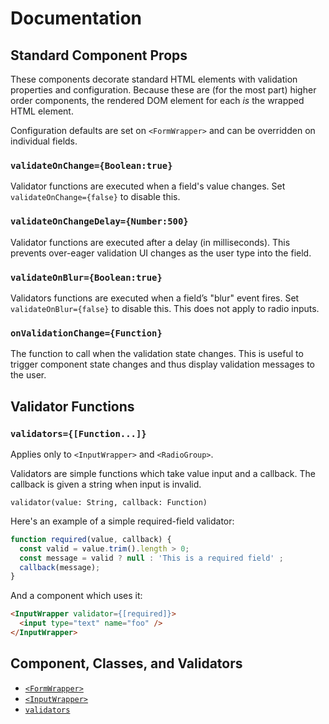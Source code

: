 # Documentation

## Standard Component Props

These components decorate standard HTML elements with validation properties and
configuration. Because these are (for the most part) higher order components,
the rendered DOM element for each *is* the wrapped HTML element.

Configuration defaults are set on `<FormWrapper>` and can be overridden on
individual fields.


### `validateOnChange={Boolean:true}`

Validator functions are executed when a field's value changes. Set
`validateOnChange={false}` to disable this.


### `validateOnChangeDelay={Number:500}`

Validator functions are executed after a delay (in milliseconds). This prevents
over-eager validation UI changes as the user type into the field.


### `validateOnBlur={Boolean:true}`

Validators functions are executed when a field’s "blur" event fires. Set
`validateOnBlur={false}` to disable this. This does not apply to radio inputs.


### `onValidationChange={Function}`

The function to call when the validation state changes. This is useful to
trigger component state changes and thus display validation messages to the user.


## Validator Functions

### `validators={[Function...]}`

Applies only to `<InputWrapper>` and `<RadioGroup>`.

Validators are simple functions which take value input and a callback. The
callback is given a string when input is invalid.

```
validator(value: String, callback: Function)
```

Here's an example of a simple required-field validator:

```js
function required(value, callback) {
  const valid = value.trim().length > 0;
  const message = valid ? null : 'This is a required field' ;
  callback(message);
}
```

And a component which uses it:

```html
<InputWrapper validator={[required]}>
  <input type="text" name="foo" />
</InputWrapper>
```

## Component, Classes, and Validators

* [`<FormWrapper>`](./form-wrapper.js.md)
* [`<InputWrapper>`](./input-wrapper.js.md)
* [`validators`](./validators.js.md)
